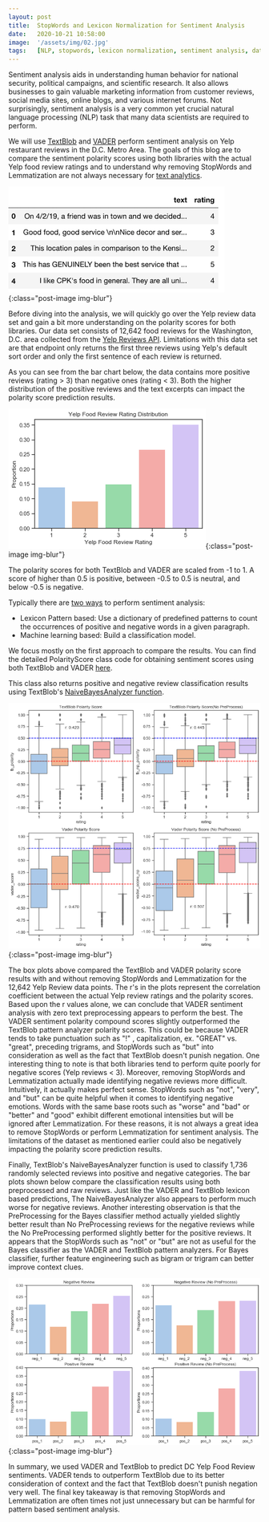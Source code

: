 ```yaml
---
layout: post
title:  StopWords and Lexicon Normalization for Sentiment Analysis
date:   2020-10-21 10:58:00
image:  '/assets/img/02.jpg'
tags:   [NLP, stopwords, lexicon normalization, sentiment analysis, data science, AI]
---
```


Sentiment analysis aids in understanding human behavior for national security, political campaigns, and scientific research. It also allows businesses to gain valuable marketing information from customer reviews, social media sites, online blogs, and various internet forums. Not surprisingly, sentiment analysis is a very common yet crucial natural language processing (NLP) task that many data scientists are required to perform.

We will use [TextBlob](https://github.com/sloria/TextBlob/blob/eb08c120d364e908646731d60b4e4c6c1712ff63/textblob/_text.py) and [VADER](https://github.com/cjhutto/vaderSentiment) perform sentiment analysis on Yelp restaurant reviews in the D.C. Metro Area. The goals of this blog are to compare the sentiment polarity scores using both libraries with the actual Yelp food review ratings and to understand why removing StopWords and Lemmatization are not always necessary for [text analytics](https://opendatagroup.github.io/data%20science/2019/03/21/preprocessing-text.html).

![Yelp Review Data](/assets/img/blog2_img1.png){:class="post-image img-blur"}

Before diving into the analysis, we will quickly go over the Yelp review data set and gain a bit more understanding on the polarity scores for both libraries. Our data set consists of 12,642 food reviews for the Washington, D.C. area collected from the [Yelp Reviews API](https://www.yelp.com/developers/documentation/v3/business_reviews). Limitations with this data set are that endpoint only returns the first three reviews using Yelp's default sort order and only the first sentence of each review is returned.

As you can see from the bar chart below, the data contains more positive reviews (rating > 3) than negative ones (rating < 3). Both the higher distribution of the positive reviews and the text excerpts can impact the polarity score prediction results.

![Yelp Food Review Rating Distribution](/assets/img/blog2_img2.png){:class="post-image img-blur"}

The polarity scores for both TextBlob and VADER are scaled from -1 to 1. A score of higher than 0.5 is positive, between -0.5 to 0.5 is neutral, and below -0.5 is negative.

Typically there are [two ways](https://www.datacamp.com/community/tutorials/text-analytics-beginners-nltk) to perform sentiment analysis:  
* Lexicon Pattern based: Use a dictionary of predefined patterns to count the occurrences of positive and negative words in a given paragraph.
* Machine learning based: Build a classification model.

We focus mostly on the first approach to compare the results. You can find the detailed PolarityScore class code for obtaining sentiment scores using both TextBlob and VADER [here](https://gist.github.com/mzhou356/44ccae3e8309f71143fe597e8d44253c).

This class also returns positive and negative review classification results using TextBlob's [NaiveBayesAnalyzer function](https://textblob.readthedocs.io/en/dev/api_reference.html#textblob.en.sentiments.NaiveBayesAnalyzer).

![Polarity Score Comparisons](/assets/img/blog2_img3.png){:class="post-image img-blur"}

The box plots above compared the TextBlob and VADER polarity score results with and without removing StopWords and Lemmatization for the 12,642 Yelp Review data points. The r's in the plots represent the correlation coefficient between the actual Yelp review ratings and the polarity scores. Based upon the r values alone, we can conclude that VADER sentiment analysis with zero text preprocessing appears to perform the best. The VADER sentiment polarity compound scores slightly outperformed the TextBlob pattern analyzer polarity scores. This could be because VADER tends to take punctuation such as "!" , capitalization, ex. "GREAT" vs. "great", preceding trigrams, and StopWords such as "but" into consideration as well as the fact that TextBlob doesn't punish negation. One interesting thing to note is that both libraries tend to perform quite poorly for negative scores (Yelp reviews < 3). Moreover, removing StopWords and Lemmatization actually made identifying negative reviews more difficult. Intuitively, it actually makes perfect sense. StopWords such as "not", "very", and "but" can be quite helpful when it comes to identifying negative emotions. Words with the same base roots such as "worse" and "bad" or "better" and "good" exhibit different emotional intensities but will be ignored after Lemmatization. For these reasons, it is not always a great idea to remove StopWords or perform Lemmatization for sentiment analysis. The limitations of the dataset as mentioned earlier could also be negatively impacting the polarity score prediction results.

Finally, TextBlob's NaiveBayesAnalyzer function is used to classify 1,736 randomly selected reviews into positive and negative categories. The bar plots shown below compare the classification results using both preprocessed and raw reviews. Just like the VADER and TextBlob lexicon based predictions, The NaiveBayesAnalyzer also appears to perform much worse for negative reviews. Another interesting observation is that the PreProcessing for the Bayes classifier method actually yielded slightly better result than No PreProcessing reviews for the negative reviews while the No PreProcessing performed slightly better for the positive reviews. It appears that the StopWords such as "not" or "but" are not as useful for the Bayes classifier as the VADER and TextBlob pattern analyzers. For Bayes classifier, further feature engineering such as bigram or trigram can better improve context clues.

![Naive Bayes Classifier Comparisons](/assets/img/blog2_img4.png){:class="post-image img-blur"}

In summary, we used VADER and TextBlob to predict DC Yelp Food Review sentiments. VADER tends to outperform TextBlob due to its better consideration of context and the fact that TextBlob doesn't punish negation very well. The final key takeaway is that removing StopWords and Lemmatization are often times not just unnecessary but can be harmful for pattern based sentiment analysis.


